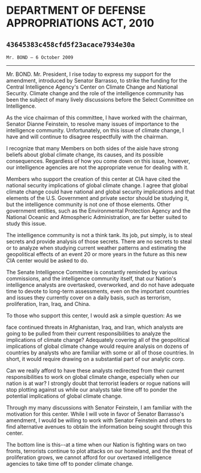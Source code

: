 # DEPARTMENT OF DEFENSE APPROPRIATIONS ACT, 2010
## `43645383c458cfd5f23acace7934e30a`
`Mr. BOND — 6 October 2009`

---


Mr. BOND. Mr. President, I rise today to express my support for the 
amendment, introduced by Senator Barrasso, to strike the funding for 
the Central Intelligence Agency's Center on Climate Change and National 
Security. Climate change and the role of the intelligence community has 
been the subject of many lively discussions before the Select Committee 
on Intelligence.

As the vice chairman of this committee, I have worked with the 
chairman, Senator Dianne Feinstein, to resolve many issues of 
importance to the intelligence community. Unfortunately, on this issue 
of climate change, I have and will continue to disagree respectfully 
with the chairman.

I recognize that many Members on both sides of the aisle have strong 
beliefs about global climate change, its causes, and its possible 
consequences. Regardless of how you come down on this issue, however, 
our intelligence agencies are not the appropriate venue for dealing 
with it.

Members who support the creation of this center at CIA have cited the 
national security implications of global climate change. I agree that 
global climate change could have national and global security 
implications and that elements of the U.S. Government and private 
sector should be studying it, but the intelligence community is not one 
of those elements. Other government entities, such as the Environmental 
Protection Agency and the National Oceanic and Atmospheric 
Administration, are far better suited to study this issue.

The intelligence community is not a think tank. Its job, put simply, 
is to steal secrets and provide analysis of those secrets. There are no 
secrets to steal or to analyze when studying current weather patterns 
and estimating the geopolitical effects of an event 20 or more years in 
the future as this new CIA center would be asked to do.

The Senate Intelligence Committee is constantly reminded by various 
commissions, and the intelligence community itself, that our Nation's 
intelligence analysts are overtasked, overworked, and do not have 
adequate time to devote to long-term assessments, even on the important 
countries and issues they currently cover on a daily basis, such as 
terrorism, proliferation, Iran, Iraq, and China.

To those who support this center, I would ask a simple question: As 
we


face continued threats in Afghanistan, Iraq, and Iran, which analysts 
are going to be pulled from their current responsibilities to analyze 
the implications of climate change? Adequately covering all of the 
geopolitical implications of global climate change would require 
analysis on dozens of countries by analysts who are familiar with some 
or all of those countries. In short, it would require drawing on a 
substantial part of our analytic corp.

Can we really afford to have these analysts redirected from their 
current responsibilities to work on global climate change, especially 
when our nation is at war? I strongly doubt that terrorist leaders or 
rogue nations will stop plotting against us while our analysts take 
time off to ponder the potential implications of global climate change.

Through my many discussions with Senator Feinstein, I am familiar 
with the motivation for this center. While I will vote in favor of 
Senator Barrasso's amendment, I would be willing to work with Senator 
Feinstein and others to find alternative avenues to obtain the 
information being sought through this center.

The bottom line is this--at a time when our Nation is fighting wars 
on two fronts, terrorists continue to plot attacks on our homeland, and 
the threat of proliferation grows, we cannot afford for our overtaxed 
intelligence agencies to take time off to ponder climate change.